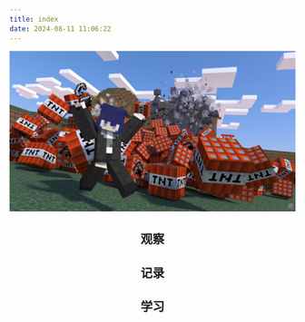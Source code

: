 ```yaml
---
title: index
date: 2024-08-11 11:06:22
---
```


![图片](../imgs/novaskin-wallpaper-tnt.jpg)

## <center>观察</center>

## <center>记录</center>

## <center>学习</center>

